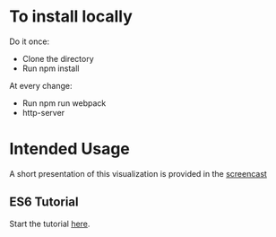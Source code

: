 # To install locally
Do it once:
- Clone the directory
- Run npm install

At every change:
- Run npm run webpack
- http-server

# Intended Usage 
A short presentation of this visualization is provided in the [screencast](https://drive.google.com/open?id=1Ua945rhCfUoaArzNTVsUnsePWYA-LyAt)

## ES6 Tutorial

Start the tutorial [here](http://ccoenraets.github.io/es6-tutorial).
